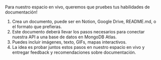 Para nuestro espacio en vivo, queremos que pruebes tus habilidades de documentación!

1. Crea un documento, puede ser en Notion, Google Drive, README.md, o el formato que prefieras.
2. Este documento deberá llevar los pasos necesarios para conectar nuestra API a una base de datos en MongoDB Atlas.
3. Puedes incluir imágenes, texto, GIFs, mapas interactivos.
4. La idea es probar juntos estos pasos en nuestro espacio en vivo y entregar feedback y recomendaciones sobre documentación.